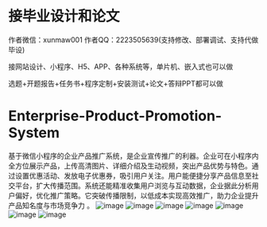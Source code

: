 # 接毕业设计和论文
作者微信：xunmaw001  作者QQ：2223505639(支持修改、部署调试、支持代做毕设)

接网站设计、小程序、H5、APP、各种系统等，单片机、嵌入式也可以做

选题+开题报告+任务书+程序定制+安装测试+论文+答辩PPT都可以做
# Enterprise-Product-Promotion-System
基于微信小程序的企业产品推广系统，是企业宣传推广的利器。企业可在小程序内全方位展示产品，上传高清图片、详细介绍及生动视频，突出产品优势与特色。通过设置优惠活动、发放电子优惠券，吸引用户关注。用户能便捷分享产品信息至社交平台，扩大传播范围。系统还能精准收集用户浏览与互动数据，企业据此分析用户偏好，优化推广策略。它突破传播限制，以低成本实现高效推广，助力企业提升产品知名度与市场竞争力 。 
![image](https://github.com/user-attachments/assets/9212bf12-7c90-4c74-9958-a4c5b1a219b5)
![image](https://github.com/user-attachments/assets/1922f115-cdf8-42a4-80fe-6485a23ce39c)
![image](https://github.com/user-attachments/assets/4dd083ab-81b3-4f0c-a951-7ff2010299be)
![image](https://github.com/user-attachments/assets/c37f08a4-3e98-4d67-94b0-653ff0224a97)
![image](https://github.com/user-attachments/assets/d377eed3-ebae-4577-9be5-2a1e958c16e1)
![image](https://github.com/user-attachments/assets/5aeced15-93b9-4ed9-ac7a-9ecdddb753c4)
![image](https://github.com/user-attachments/assets/716bc28e-8e4f-4cff-9728-add157145121)
